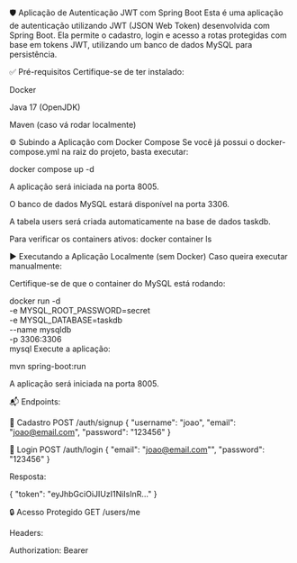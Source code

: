  🛡️ Aplicação de Autenticação JWT com Spring Boot
 Esta é uma aplicação de autenticação utilizando JWT (JSON Web Token) desenvolvida com Spring Boot. Ela permite o cadastro, login e acesso a rotas protegidas com base em tokens JWT, utilizando um banco de dados MySQL para persistência.
 
 ✅ Pré-requisitos
 Certifique-se de ter instalado:
 
 Docker
 
 Java 17 (OpenJDK)
 
 Maven (caso vá rodar localmente)
 
 ⚙️ Subindo a Aplicação com Docker Compose
 Se você já possui o docker-compose.yml na raiz do projeto, basta executar:
 
 docker compose up -d
 
 A aplicação será iniciada na porta 8005.
 
 O banco de dados MySQL estará disponível na porta 3306.
 
 A tabela users será criada automaticamente na base de dados taskdb.
 
 Para verificar os containers ativos:
 docker container ls
 
 ▶️ Executando a Aplicação Localmente (sem Docker)
 Caso queira executar manualmente:
 
 Certifique-se de que o container do MySQL está rodando:
 
  docker run -d \
   -e MYSQL_ROOT_PASSWORD=secret \
   -e MYSQL_DATABASE=taskdb \
   --name mysqldb \
   -p 3306:3306 \
   mysql
 Execute a aplicação:
 
 mvn spring-boot:run
 
 A aplicação será iniciada na porta 8005.
 
 📬 Endpoints:
 
 🔐 Cadastro
 POST /auth/signup
 {
   "username": "joao",
   "email": "joao@email.com",
   "password": "123456"
 }
 
 🔑 Login
 POST /auth/login
 {
   "email": "joao@email.com"",
   "password": "123456"
 }
 
 Resposta:
 
 {
   "token": "eyJhbGciOiJIUzI1NiIsInR..."
 }
 
 🔒 Acesso Protegido
 GET /users/me
 
 Headers:
 
 Authorization: Bearer <token>
